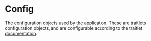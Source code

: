 # Config

The configuration objects used by the application.  These are traitlets configuration objects, and are configurable according to the traitlet [documentation](https://traitlets.readthedocs.io/en/stable/config.html).
